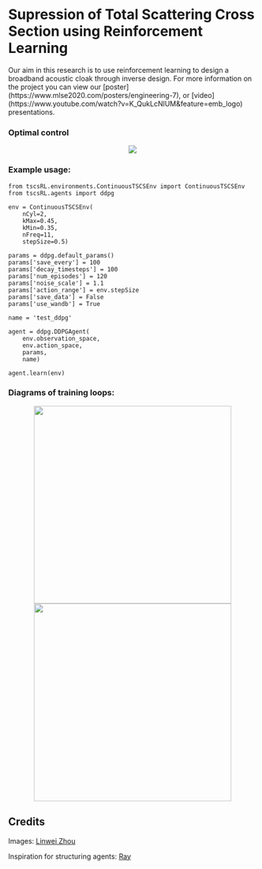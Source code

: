# Supression of Total Scattering Cross Section using Reinforcement Learning

<p>Our aim in this research is to use reinforcement learning to design a broadband acoustic cloak through inverse design. For more information on the project you can view our [poster](https://www.mlse2020.com/posters/engineering-7), or [video](https://www.youtube.com/watch?v=K_QukLcNlUM&feature=emb_logo) presentations.</p>

<h3>Optimal control</h3>
<p align="center">
	<img src="https://github.com/gladisor/TSCSProject/blob/tristan/images/ddpg4cyl0.45-0.35-8000decay.gif">
</p>

<h3>Example usage:</h3>

```
from tscsRL.environments.ContinuousTSCSEnv import ContinuousTSCSEnv
from tscsRL.agents import ddpg

env = ContinuousTSCSEnv(
	nCyl=2,
	kMax=0.45,
	kMin=0.35,
	nFreq=11,
	stepSize=0.5)

params = ddpg.default_params()
params['save_every'] = 100
params['decay_timesteps'] = 100
params['num_episodes'] = 120
params['noise_scale'] = 1.1
params['action_range'] = env.stepSize
params['save_data'] = False
params['use_wandb'] = True

name = 'test_ddpg'

agent = ddpg.DDPGAgent(
	env.observation_space, 
	env.action_space, 
	params, 
	name)

agent.learn(env)	
```

<h3>Diagrams of training loops:</h3>
<p align="center">
	<img src="https://github.com/gladisor/TSCSProject/blob/tristan/images/DDPG.png" width="400">
	<img src="https://github.com/gladisor/TSCSProject/blob/tristan/images/DDQN.png" width="400">
</p>

## Credits
Images:
[Linwei Zhou](https://github.com/DiuLaMaX)

Inspiration for structuring agents:
[Ray](https://github.com/ray-project/ray)